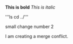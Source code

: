**This is bold**
*This is italic*

'''ls
cd ../'''

small change number 2

I am creating a merge conflict.